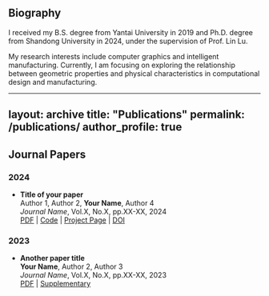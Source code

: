 ## Biography

I received my B.S. degree from Yantai University in 2019 and Ph.D. degree from Shandong University in 2024, under the supervision of Prof. Lin Lu. 

My research interests include computer graphics and intelligent manufacturing. Currently, I am focusing on exploring the relationship between geometric properties and physical characteristics in computational design and manufacturing.

---
layout: archive
title: "Publications"
permalink: /publications/
author_profile: true
---

## Journal Papers

### 2024
* **Title of your paper**  
  Author 1, Author 2, **Your Name**, Author 4  
  *Journal Name*, Vol.X, No.X, pp.XX-XX, 2024  
  [PDF](link) | [Code](link) | [Project Page](link) | [DOI](link)

### 2023
* **Another paper title**  
  **Your Name**, Author 2, Author 3  
  *Journal Name*, Vol.X, No.X, pp.XX-XX, 2023  
  [PDF](link) | [Supplementary](link)
